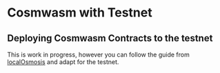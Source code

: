 # Cosmwasm with Testnet
## Deploying Cosmwasm Contracts to the testnet 

This is work in progress, however you can follow the guide from [localOsmosis](cosmwasm-localosmosis.md) and adapt for the testnet. 
